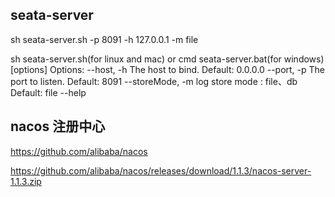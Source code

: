 
## seata-server

sh seata-server.sh -p 8091 -h 127.0.0.1 -m file

sh seata-server.sh(for linux and mac) or cmd seata-server.bat(for windows) [options]
  Options:
    --host, -h
      The host to bind.
      Default: 0.0.0.0
    --port, -p
      The port to listen.
      Default: 8091
    --storeMode, -m
      log store mode : file、db
      Default: file
    --help

## nacos 注册中心

https://github.com/alibaba/nacos

https://github.com/alibaba/nacos/releases/download/1.1.3/nacos-server-1.1.3.zip